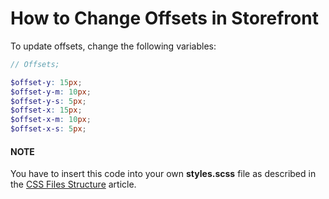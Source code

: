 <a id="dev-doc-frontend-storefront-css-offsets"></a>

# How to Change Offsets in Storefront

To update offsets, change the following variables:

```scss
// Offsets;

$offset-y: 15px;
$offset-y-m: 10px;
$offset-y-s: 5px;
$offset-x: 15px;
$offset-x-m: 10px;
$offset-x-s: 5px;
```

#### NOTE
You have to insert this code into your own **styles.scss** file as described in
the [CSS Files Structure](../css/index.md#dev-doc-frontend-css-theme-structure) article.
